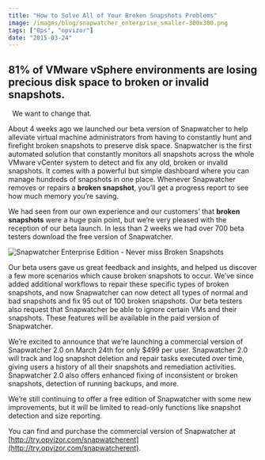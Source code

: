 ```yaml
---
title: "How to Solve All of Your Broken Snapshots Problems"
image: /images/blog/snapwatcher_enterprise_smaller-300x300.png
tags: ["Ops", "opvizor"]
date: "2015-03-24"
---
```


## 81% of VMware vSphere environments are losing precious disk space to broken or invalid snapshots.

  We want to change that.

About 4 weeks ago we launched our beta version of Snapwatcher to help alleviate virtual machine administrators from having to constantly hunt and firefight broken snapshots to preserve disk space. Snapwatcher is the first automated solution that constantly monitors all snapshots across the whole VMware vCenter system to detect and fix any old, broken or invalid snapshots. It comes with a powerful but simple dashboard where you can manage hundreds of snapshots in one place. Whenever Snapwatcher removes or repairs a **broken snapshot**, you’ll get a progress report to see how much memory you’re saving.

We had seen from our own experience and our customers’ that **broken snapshots** were a huge pain point, but we’re very pleased with the reception of our beta launch. In less than 2 weeks we had over 700 beta testers download the free version of Snapwatcher.

![Snapwatcher Enterprise Edition - Never miss Broken Snapshots](/images/blog/snapwatcher_enterprise_smaller-300x300.png)

Our beta users gave us great feedback and insights, and helped us discover a few more scenarios which cause broken snapshots to occur. We’ve since added additional workflows to repair these specific types of broken snapshots, and now Snapwatcher can now detect all types of normal and bad snapshots and fix 95 out of 100 broken snapshots. Our beta testers also request that Snapwatcher be able to ignore certain VMs and their snapshots. These features will be available in the paid version of Snapwatcher.

We’re excited to announce that we’re launching a commercial version of Snapwatcher 2.0 on March 24th for only $499 per user. Snapwatcher 2.0 will track and log snapshot deletion and repair tasks executed over time, giving users a history of all their snapshots and remediation activities. Snapwatcher 2.0 also offers enhanced fixing of inconsistent or broken snapshots, detection of running backups, and more.

We’re still continuing to offer a free edition of Snapwatcher with some new improvements, but it will be limited to read-only functions like snapshot detection and size reporting.

You can find and purchase the commercial version of Snapwatcher at [http://try.opvizor.com/snapwatcherent](http://try.opvizor.com/snapwatcherent).
